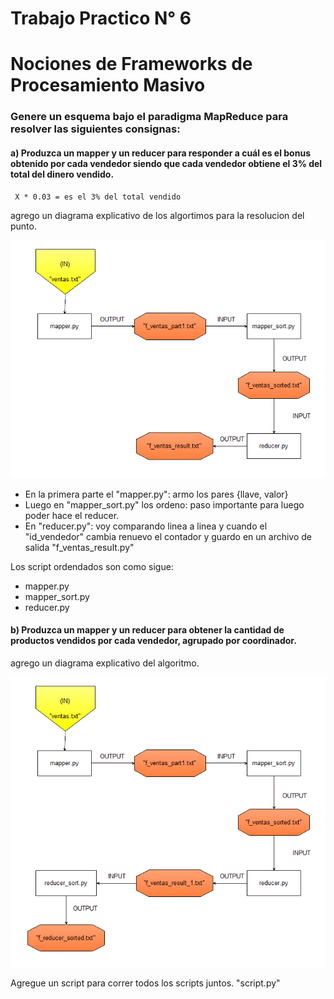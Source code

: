# Trabajo Practico N° 6
# Nociones de Frameworks de Procesamiento Masivo

### Genere un esquema bajo el paradigma MapReduce para resolver las siguientes consignas:

#### a) Produzca un mapper y un reducer para responder a cuál es el bonus obtenido por cada vendedor siendo que cada vendedor obtiene el 3% del total del dinero vendido.

```
 X * 0.03 = es el 3% del total vendido
```
agrego un diagrama explicativo de los algortimos para la resolucion del punto. 

![algoritmo punto 1](imgs/diagrama_flujo_punto1-map_reducer.png)

* En la primera parte el "mapper.py": armo los pares {llave, valor}
* Luego en "mapper_sort.py" los ordeno: paso importante para luego poder hace el reducer.
* En "reducer.py": voy comparando linea a linea y cuando el "id_vendedor" cambia renuevo el contador y guardo en un archivo de salida "f_ventas_result.py"

Los script ordendados son como sigue: 
* mapper.py
* mapper_sort.py
* reducer.py


#### b) Produzca un mapper y un reducer para obtener la cantidad de productos vendidos por cada vendedor, agrupado por coordinador.

agrego un diagrama explicativo del algoritmo. 

![algoritmo punto 2](imgs/diagrama_flujo_punto2-map_reducer.png)

Agregue un script para correr todos los scripts juntos. "script.py"




